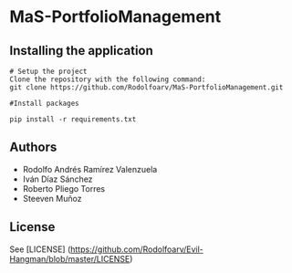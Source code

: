 # MaS-PortfolioManagement

## Installing the application
    # Setup the project
    Clone the repository with the following command:
    git clone https://github.com/Rodolfoarv/MaS-PortfolioManagement.git

    #Install packages

    pip install -r requirements.txt

## Authors

- Rodolfo Andrés Ramírez Valenzuela
- Iván Díaz Sánchez
- Roberto Pliego Torres
- Steeven Muñoz


## License

See [LICENSE] (https://github.com/Rodolfoarv/Evil-Hangman/blob/master/LICENSE)
